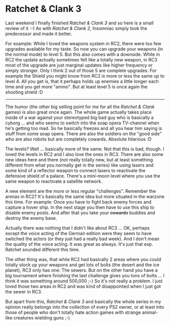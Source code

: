 # Ratchet & Clank 3

Last weekend I finally finished _Ratchet &amp; Clank 3_ and so here is a small review of it :-) As with _Ratchet &amp; Clank 2_, Insomniac simply took the predecessor and made it better. 

For example: While I loved the weapons system in RC2, there were too few upgrades available for my taste. So now you can upgrade your weapons (in the normal mode) to level 5. But this also comes with a downside. While in RC2 the update actually sometimes felt like a totally new weapon, in RC3 most of the upgrade are just marginal updates like higher frequency or simply stronger. Only I think 2 out of those 5 are complete upgrades. For example the Shield you might know from RC2 is more or less the same up to level 4. All you get is, that it perhaps holds up enemies a little longer each time and you get more "ammo". But at least level 5 is once again the shooting shield :D

-------------------------------



The humor (the other big selling point for me for all the _Ratchet &amp; Clank_ games) is also great once again. The whole game actually takes place inside of a war against your stereotyped big bad guy who is basically a cyborg ... and who seems to switch into the soap opera TV-channel when he's getting too mad. So he basically freezes and all you hear him saying is stuff from some soap opera. There are also the soldiers on the "good side" who are also robots but are completely cowards. Absolute hilarious :D

The levels? Well ... basically more of the same. Not that this is bad, though. I loved the levels in RC2 and I also love the ones in RC3. There are also some new ideas here and there (not really totally new, but at least something different from what you normally get in the series) like using lasers and some kind of a reflector weapon to connect lasers to reactivate the defensive shield of a palace. There's a mini-moon level where you use the same weapon to reactivate a satellite network.

A new element are the more or less regular "challenges". Remember the arenas in RC2? It's basically the same idea but more situated in the warzone this time. For example: Once you have to fight back enemy forces and capture a hover ship. In the next stage you then have to use this ship to disable enemy posts. And after that you take your <s>cowards</s> buddies and destroy the enemy base.

Actually there was nothing that I didn't like about RC3 ... OK, perhaps except the voice acting of the German edition were they seem to have switched the actors (or they just had a really bad week). And I don't mean the quality of the voice acting. It was great as always. It's just that esp. Ratchet sounded different this time. 

The other thing was, that while RC2 had basically 2 areas where you could totally stock up your weapons and get lots of bolts (the desert and the ice planet), RC3 only has one: The sewers. But on the other hand you have a big tournament where finishing the last challenge gives you tons of bolts ... I think it was something around 500,000 ;-) So it's not really a problem. I just loved those two areas in RC2 and was kind of disappointed when I just got the sewer in RC3.

But apart from this, _Ratchet &amp; Clank 3_ and basically the whole series in my opinion really belongs into the collection of every PS2 owner, or at least into those of people who don't totally hate action games with strange animal-like creatures wielding guns ;-)